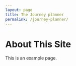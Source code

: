 ```yaml
---
layout: page
title: The Journey planner
permalink: /journey-planner/
---
```


# About This Site
This is an example page.

